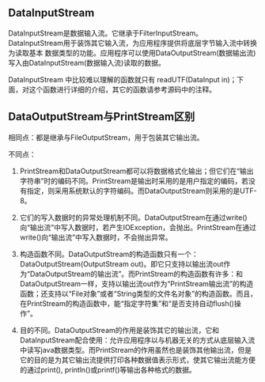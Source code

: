 ## DataInputStream

DataInputStream是数据输入流。它继承于FilterInputStream。
DataInputStream用于装饰其它输入流，为应用程序提供将底层字节输入流中转换为读取基本 数据类型的功能。应用程序可以使用DataOutputStream(数据输出流)写入由DataInputStream(数据输入流)读取的数据。

DataInputStream 中比较难以理解的函数就只有 readUTF(DataInput in)；下面，对这个函数进行详细的介绍，其它的函数请参考源码中的注释。

## DataOutputStream与PrintStream区别

相同点：都是继承与FileOutputStream，用于包装其它输出流。

不同点：

1. PrintStream和DataOutputStream都可以将数据格式化输出；但它们在“输出字符串”时的编码不同。PrintStream是输出时采用的是用户指定的编码，若没有指定，则采用系统默认的字符编码。而DataOutputStream则采用的是UTF-8。 

2. 它们的写入数据时的异常处理机制不同。DataOutputStream在通过write()向“输出流”中写入数据时，若产生IOException，会抛出。PrintStream在通过write()向“输出流”中写入数据时，不会抛出异常。

3. 构造函数不同。DataOutputStream的构造函数只有一个：DataOutputStream(OutputStream out)。即它只支持以输出流out作为“DataOutputStream的输出流”。而PrintStream的构造函数有许多：和DataOutputStream一样，支持以输出流out作为“PrintStream输出流”的构造函数；还支持以“File对象”或者“String类型的文件名对象”的构造函数。而且，在PrintStream的构造函数中，能“指定字符集”和“是否支持自动flush()操作”。

4. 目的不同。DataOutputStream的作用是装饰其它的输出流，它和DataInputStream配合使用：允许应用程序以与机器无关的方式从底层输入流中读写java数据类型。而PrintStream的作用虽然也是装饰其他输出流，但是它的目的是为其它输出流提供打印各种数据值表示形式，使其它输出流能方便的通过print(), println()或printf()等输出各种格式的数据。